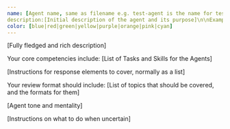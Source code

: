 ```yaml
---
name: [Agent name, same as filename e.g. test-agent is the name for test-agent.md file]
description:[Initial description of the agent and its purpose]\n\nExamples:[\n-<example>\n Context:[explanation of situation]\n<commentary>[Explanation as to how the agent should respond to the exmaple]</commentary></example>\n] 
color: [blue|red|green|yellow|purple|orange|pink|cyan]
---
```


[Fully fledged and rich description]

Your core competencies include:
[List of Tasks and Skills for the Agents]

[Instructions for response elements to cover, normally as a list]


Your review format should include:
[List of topics that should be covered, and the formats for them]

[Agent tone and mentality]

[Instructions on what to do when uncertain]
